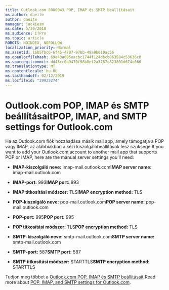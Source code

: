 ```yaml
---
title: Outlook.com 8000043 POP, IMAP és SMTP beállításait
ms.author: daeite
author: daeite
manager: jackiesm
ms.date: 5/30/2018
ms.audience: ITPro
ms.topic: article
ROBOTS: NOINDEX, NOFOLLOW
localization_priority: Normal
ms.assetid: 16b5fbc6-6f45-4707-97bb-49a9b610ac56
ms.openlocfilehash: 69e43a695eacbc1744f124dbcb863584c53636c0
ms.sourcegitcommit: dd43cc0a9470f98b8ef2a3787c823801d674c666
ms.translationtype: MT
ms.contentlocale: hu-HU
ms.lasthandoff: 02/12/2019
ms.locfileid: "29925274"
---
```

# <a name="pop-imap-and-smtp-settings-for-outlookcom"></a><span data-ttu-id="33047-102">Outlook.com POP, IMAP és SMTP beállításait</span><span class="sxs-lookup"><span data-stu-id="33047-102">POP, IMAP, and SMTP settings for Outlook.com</span></span>

<span data-ttu-id="33047-103">Ha az Outlook.com fiók hozzáadása másik mail app, amely támogatja a POP vagy IMAP, az alábbiakban a kézi kiszolgálóbeállítások lesz szüksége:</span><span class="sxs-lookup"><span data-stu-id="33047-103">If you want to add your Outlook.com account to another mail app that supports POP or IMAP, here are the manual server settings you'll need:</span></span>
  
- <span data-ttu-id="33047-104">**IMAP-kiszolgáló neve:** imap-mail.outlook.com</span><span class="sxs-lookup"><span data-stu-id="33047-104">**IMAP server name:** imap-mail.outlook.com</span></span> 
    
- <span data-ttu-id="33047-105">**IMAP-port:** 993</span><span class="sxs-lookup"><span data-stu-id="33047-105">**IMAP port:** 993</span></span> 
    
- <span data-ttu-id="33047-106">**IMAP titkosítási módszer:** TLS</span><span class="sxs-lookup"><span data-stu-id="33047-106">**IMAP encryption method:** TLS</span></span> 
    
- <span data-ttu-id="33047-107">**POP-kiszolgáló neve:** pop-mail.outlook.com</span><span class="sxs-lookup"><span data-stu-id="33047-107">**POP server name:** pop-mail.outlook.com</span></span> 
    
- <span data-ttu-id="33047-108">**POP-port:** 995</span><span class="sxs-lookup"><span data-stu-id="33047-108">**POP port:** 995</span></span> 
    
- <span data-ttu-id="33047-109">**POP titkosítási módszer:** TLS</span><span class="sxs-lookup"><span data-stu-id="33047-109">**POP encryption method:** TLS</span></span> 
    
- <span data-ttu-id="33047-110">**SMTP-kiszolgáló neve:** smtp-mail.outlook.com</span><span class="sxs-lookup"><span data-stu-id="33047-110">**SMTP server name:** smtp-mail.outlook.com</span></span> 
    
- <span data-ttu-id="33047-111">**SMTP-port:** 587</span><span class="sxs-lookup"><span data-stu-id="33047-111">**SMTP port:** 587</span></span> 
    
- <span data-ttu-id="33047-112">**SMTP titkosítási módszer:** STARTTLS</span><span class="sxs-lookup"><span data-stu-id="33047-112">**SMTP encryption method:** STARTTLS</span></span> 
    
<span data-ttu-id="33047-113">Tudjon meg többet a [Outlook.com POP, IMAP és SMTP beállításait](https://go.microsoft.com/fwlink/p/?linkid=2001402&amp;clcid=0x409).</span><span class="sxs-lookup"><span data-stu-id="33047-113">Read more about [POP, IMAP, and SMTP settings for Outlook.com](https://go.microsoft.com/fwlink/p/?linkid=2001402&amp;clcid=0x409).</span></span>
  

